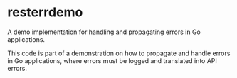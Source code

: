 # resterrdemo
A demo implementation for handling and propagating errors in Go applications.

This code is part of a demonstration on how to propagate and handle errors in Go applications, where errors must be logged and translated into API errors.
